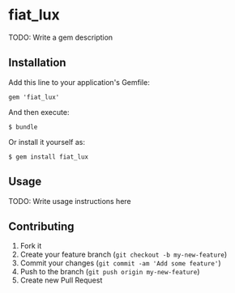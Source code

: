 # fiat_lux

TODO: Write a gem description

## Installation

Add this line to your application's Gemfile:

    gem 'fiat_lux'

And then execute:

    $ bundle

Or install it yourself as:

    $ gem install fiat_lux

## Usage

TODO: Write usage instructions here

## Contributing

1. Fork it
2. Create your feature branch (`git checkout -b my-new-feature`)
3. Commit your changes (`git commit -am 'Add some feature'`)
4. Push to the branch (`git push origin my-new-feature`)
5. Create new Pull Request
